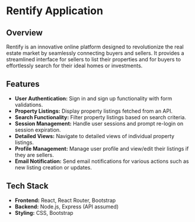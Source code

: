 # Rentify Application

## Overview
Rentify is an innovative online platform designed to revolutionize the real estate market by seamlessly connecting buyers and sellers. It provides a streamlined interface for sellers to list their properties and for buyers to effortlessly search for their ideal homes or investments.

## Features
- **User Authentication:** Sign in and sign up functionality with form validations.
- **Property Listings:** Display property listings fetched from an API.
- **Search Functionality:** Filter property listings based on search criteria.
- **Session Management:** Handle user sessions and prompt re-login on session expiration.
- **Detailed Views:** Navigate to detailed views of individual property listings.
- **Profile Management:** Manage user profile and view/edit their listings if they are sellers.
- **Email Notification:** Send email notifications for various actions such as new listing creation or updates.

## Tech Stack
- **Frontend:** React, React Router, Bootstrap
- **Backend:** Node.js, Express (API assumed)
- **Styling:** CSS, Bootstrap
